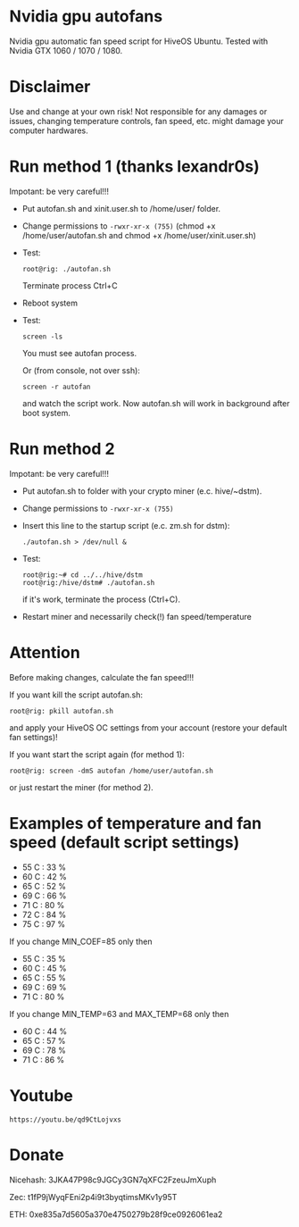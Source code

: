 # Nvidia gpu autofans
Nvidia gpu automatic fan speed script for HiveOS Ubuntu. Tested with Nvidia GTX 1060 / 1070 / 1080.

# Disclaimer
Use and change at your own risk! Not responsible for any damages or issues, changing temperature controls, fan speed, etc. might damage your computer hardwares.

# Run method 1 (thanks lexandr0s)
Impotant: be very careful!!!

 - Put autofan.sh and xinit.user.sh to /home/user/ folder. 
 - Change permissions to ```-rwxr-xr-x (755)``` (chmod +x /home/user/autofan.sh and chmod +x /home/user/xinit.user.sh)
 - Test:
     ```
     root@rig: ./autofan.sh
     ```
     Terminate process Ctrl+C
     
 - Reboot system
 - Test:  
     ```
     screen -ls
     ```
     You must see autofan process. 
     
     Or (from console, not over ssh):
     ```
     screen -r autofan
     ```
     and watch the script work. 
     Now autofan.sh will work in background after boot system. 
    
  
# Run method 2
Impotant: be very careful!!!

 - Put autofan.sh to folder with your crypto miner (e.c. hive/~dstm). 
 - Change permissions to ```-rwxr-xr-x (755)```
 - Insert this line to the startup script (e.c. zm.sh for dstm):
     ```
     ./autofan.sh > /dev/null &
     ```
 - Test: 
      ```
     root@rig:~# cd ../../hive/dstm
     root@rig:/hive/dstm# ./autofan.sh
     ```
     if it's work, terminate the process (Ctrl+C).          

  - Restart miner and necessarily check(!) fan speed/temperature
  
# Attention
Before making changes, calculate the fan speed!!!

If you want kill the script autofan.sh:
```      
root@rig: pkill autofan.sh
```
and apply your HiveOS OC settings from your account (restore your default fan settings)!

If you want start the script again (for method 1):

```
root@rig: screen -dmS autofan /home/user/autofan.sh
```
or  just restart the miner (for method 2).


# Examples of temperature and fan speed (default script settings)
- 55 C : 33 %
- 60 C : 42 %
- 65 C : 52 %
- 69 C : 66 %
- 71 C : 80 %
- 72 C : 84 %
- 75 C : 97 %

If you change MIN_COEF=85 only then
- 55 C : 35 %
- 60 C : 45 %
- 65 C : 55 %
- 69 C : 69 %
- 71 C : 80 %

 If you change MIN_TEMP=63 and MAX_TEMP=68 only then
- 60 C : 44 %
- 65 C : 57 %
- 69 C : 78 %
- 71 C : 86 %

# Youtube
    https://youtu.be/qd9CtLojvxs
    
# Donate

Nicehash: 3JKA47P98c9JGCy3GN7qXFC2FzeuJmXuph

Zec: t1fP9jWyqFEni2p4i9t3byqtimsMKv1y95T

ETH: 0xe835a7d5605a370e4750279b28f9ce0926061ea2
